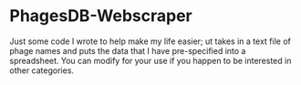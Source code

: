 # PhagesDB-Webscraper
Just some code I wrote to help make my life easier; ut takes in a text file of phage names and puts the data that I have pre-specified into a spreadsheet. You can modify for your use if you happen to be interested in other categories.

